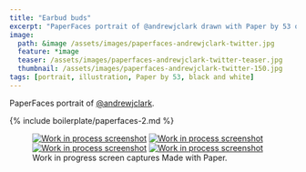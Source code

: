 ```yaml
---
title: "Earbud buds"
excerpt: "PaperFaces portrait of @andrewjclark drawn with Paper by 53 on an iPad."
image: 
  path: &image /assets/images/paperfaces-andrewjclark-twitter.jpg 
  feature: *image
  teaser: /assets/images/paperfaces-andrewjclark-twitter-teaser.jpg
  thumbnail: /assets/images/paperfaces-andrewjclark-twitter-150.jpg
tags: [portrait, illustration, Paper by 53, black and white]
---
```


PaperFaces portrait of [@andrewjclark](http://twitter.com/andrewjclark).

{% include boilerplate/paperfaces-2.md %}

<figure class="third">
  <a href="/assets/images/paperfaces-andrewjclark-process-1-lg.jpg"><img src="/assets/images/paperfaces-andrewjclark-process-1-600.jpg" alt="Work in process screenshot"></a>
  <a href="/assets/images/paperfaces-andrewjclark-process-2-lg.jpg"><img src="/assets/images/paperfaces-andrewjclark-process-2-600.jpg" alt="Work in process screenshot"></a>
  <a href="/assets/images/paperfaces-andrewjclark-process-3-lg.jpg"><img src="/assets/images/paperfaces-andrewjclark-process-3-600.jpg" alt="Work in process screenshot"></a>
  <a href="/assets/images/paperfaces-andrewjclark-process-4-lg.jpg"><img src="/assets/images/paperfaces-andrewjclark-process-4-600.jpg" alt="Work in process screenshot"></a>
  <figcaption>Work in progress screen captures Made with Paper.</figcaption>
</figure>
